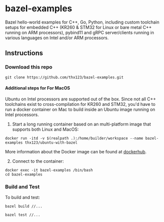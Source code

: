 # bazel-examples
Bazel hello-world examples for C++, Go, Python, including custom toolchain setups for embedded C++ (KR260 &amp; STM32 for Linux or bare metal C++ running on ARM processors), pybind11 and gRPC server/clients running in various languages on Intel and/or ARM processors.

## Instructions

### Download this repo
```
git clone https://github.com/thx123/bazel-examples.git
```

#### Additional steps for For MacOS
Ubuntu on Intel processors are supported out of the box. Since not all C++ toolchains exist to cross-compilation for KR260 and STM32, you'd have to run a docker container on Mac to build inside an Ubuntu image running on Intel processors.

1. Start a long running container based on an multi-platform image that supports both Linux and MacOS:
```
docker run -itd -v $(realpath .):/home/builder/workspace --name bazel-examples thx123/ubuntu-with-bazel
```
More information about the Docker image can be found at [dockerhub](https://hub.docker.com/repository/docker/thx123/ubuntu-with-bazelisk/general).

2. Connect to the container:
```
docker exec -it bazel-examples /bin/bash
cd bazel-examples
```

### Build and Test
To build and test: 

```
bazel build //...
```

```
bazel test //...
```
